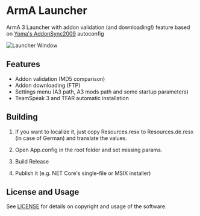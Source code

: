 # ArmA Launcher

ArmA 3 Launcher with addon validation (and downloading!) feature based on [Yoma's AddonSync2009](http://forums.bistudio.com/showthread.php?t=89792) autoconfig

![Launcher Window](https://i.imgur.com/CbdQBhy.png  "Launcher Window")

## Features

- Addon validation (MD5 comparison)
- Addon downloading (FTP)
- Settings menu (A3 path, A3 mods path and some startup parameters)
- TeamSpeak 3 and TFAR automatic installation

## Building

1. If you want to localize it, just copy Resources.resx to Resources.de.resx (in case of German) and translate the values.

2. Open App.config in the root folder and set missing params.

3. Build Release

4. Publish it (e.g. NET Core's single-file or MSIX installer)

## License and Usage

See [LICENSE](https://github.com/timsazon/arma-launcher/blob/master/LICENSE.md) for details on copyright and usage of the software.
